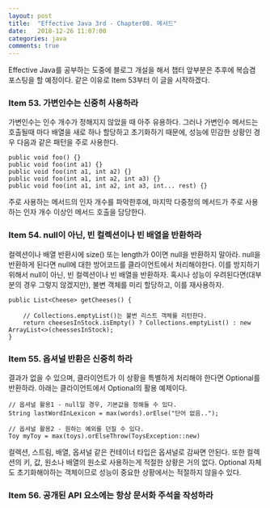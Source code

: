 ```yaml
---
layout: post
title:  "Effective Java 3rd - Chapter08. 메서드"
date:   2018-12-26 11:07:00
categories: java
comments: true
---
```

Effective Java를 공부하는 도중에 블로그 개설을 해서 챕터 앞부분은 추후에 복습겸 포스팅을 할 예정이다. 같은 이유로 Item 53부터 이 글을 시작하겠다.
 
### Item 53. 가변인수는 신중히 사용하라
가변인수는 인수 개수가 정해지지 않았을 때 아주 유용하다.
그러나 가변인수 메서드는 호출될때 마다 배열을 새로 하나 할당하고 초기화하기 때문에, 성능에 민감한 상황인 경우 다음과 같은 패턴을 주로 사용한다.

	public void foo() {}
    public void foo(int a1) {}
    public void foo(int a1, int a2) {}
    public void foo(int a1, int a2, int a3) {}
    public void foo(int a1, int a2, int a3, int... rest) {}

주로 사용하는 메서드의 인자 개수를 파악한후에, 마지막 다중정의 메서드가 주로 사용하는 인자 개수 이상인 메서드 호출을 담당한다.
 
### Item 54. null이 아닌, 빈 컬렉션이나 빈 배열을 반환하라
컬렉션이나 배열 반환시에 size() 또는 length가 0이면 null을 반환하지 말아라. null을 반환하게 된다면 null에 대한 방어코드를 클라이언트에서 처리해야한다.
이를 방지하기 위해서 null이 아닌, 빈 컬렉션이나 빈 배열을 반환하자.
혹시나 성능이 우려된다면(대부분의 경우 그렇지 않겠지만), 불변 객체를 미리 할당하고, 이를 재사용하자.

	public List<Cheese> getCheeses() {

		// Collections.emptyList()는 불변 리스트 객체를 리턴한다.
		return cheesesInStock.isEmpty() ? Collections.emptyList() : new ArrayList<>(cheessesInStock);
	}
 
### Item 55. 옵셔널 반환은 신중히 하라
결과가 없을 수 있으며, 클라이언트가 이 상황을 특별하게 처리해야 한다면 Optional<T>를 반환하라. 아래는 클라이언트에서 Optional의 활용 예제이다.

	// 옵셔널 활용1 - null일 경우, 기본값을 정해둘 수 있다.
	String lastWordInLexicon = max(words).orElse("단어 없음..");

	// 옵셔널 활용2 - 원하는 예외를 던질 수 있다.
	Toy myToy = max(toys).orElseThrow(ToysException::new)

컬렉션, 스트림, 배열, 옵셔널 같은 컨테이너 타입은 옵셔널로 감싸면 안된다. 또한 컬렉션의 키, 값, 원소나 배열의 원소로 사용하는게 적절한 상황은 거의 없다.
Optional 자체도 초기화해야하는 객체이므로 성능이 중요한 상황에서는 적절하지 않을수 있다.
 
### Item 56. 공개된 API 요소에는 항상 문서화 주석을 작성하라
